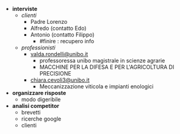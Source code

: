 
- **interviste**
	- *clienti*
		- Padre Lorenzo
		- Alfredo (contatto Edo)
		- Antonio (contatto Filippo)
			- #finire : recupero info
	- *professionisti*
		- valda.rondelli@unibo.it
			- professoressa unibo magistrale in scienze agrarie
			- MACCHINE PER LA DIFESA E PER L'AGRICOLTURA DI PRECISIONE
		- chiara.cevoli3@unibo.it
			- Meccanizzazione viticola e impianti enologici
- **organizzare risposte**
	- modo digeribile
- **analisi competitor**
	- brevetti
	- ricerche google
	- clienti
